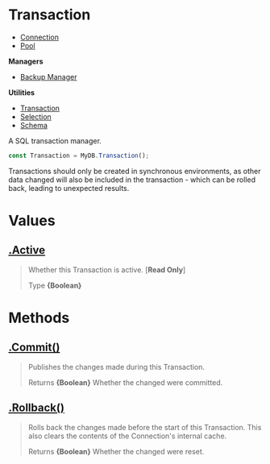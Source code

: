 
# Transaction

* [Connection](https://github.com/QSmally/QDB/blob/v4/Documentation/Connection.md)
* [Pool](https://github.com/QSmally/QDB/blob/v4/Documentation/Pool.md)

**Managers**
* [Backup Manager](https://github.com/QSmally/QDB/blob/v4/Documentation/Manager.md)

**Utilities**
* [Transaction](https://github.com/QSmally/QDB/blob/v4/Documentation/Transaction.md)
* [Selection](https://github.com/QSmally/QDB/blob/v4/Documentation/Selection.md)
* [Schema](https://github.com/QSmally/QDB/blob/v4/Documentation/Schema.md)

A SQL transaction manager.
```js
const Transaction = MyDB.Transaction();
```

Transactions should only be created in synchronous environments, as other data changed will also be included in the transaction - which can be rolled back, leading to unexpected results.



# Values
## [.Active](https://github.com/QSmally/QDB/blob/v4/lib/Utility/Transaction.js#L23)
> Whether this Transaction is active. [**Read Only**]
>
> Type **{Boolean}**

# Methods
## [.Commit()](https://github.com/QSmally/QDB/blob/v4/lib/Utility/Transaction.js#L40)
> Publishes the changes made during this Transaction.
>
> Returns **{Boolean}** Whether the changed were committed.

## [.Rollback()](https://github.com/QSmally/QDB/blob/v4/lib/Utility/Transaction.js#L54)
> Rolls back the changes made before the start of this Transaction. This also clears the contents of the Connection's internal cache.
>
> Returns **{Boolean}** Whether the changed were reset.
